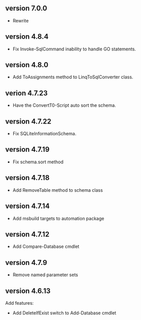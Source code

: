﻿version 7.0.0
-------------
* Rewrite

version 4.8.4
-------------
* Fix Invoke-SqlCommand inability to handle GO statements.


version 4.8.0
-------------
* Add ToAssignments method to LinqToSqlConverter class.


verion 4.7.23
-------------
* Have the ConvertT0-Script auto sort the schema.


version 4.7.22
--------------
* Fix SQLiteInformationSchema.


version 4.7.19
--------------
* Fix schema.sort method


version 4.7.18
--------------
* Add RemoveTable method to schema class


version 4.7.14
--------------
* Add msbuild targets to automation package


version 4.7.12
--------------
* Add Compare-Database cmdlet


version 4.7.9
-------------
* Remove named parameter sets


version 4.6.13
--------------
Add features:
* Add DeleteIfExist switch to Add-Database cmdlet
